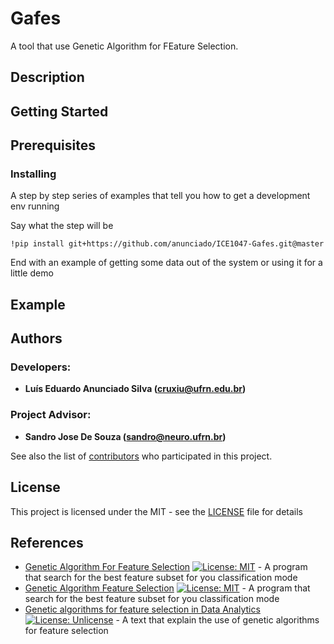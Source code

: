 # Gafes

A tool that use Genetic Algorithm for FEature Selection.

## Description

## Getting Started

## Prerequisites

### Installing

A step by step series of examples that tell you how to get a development env running

Say what the step will be

```
!pip install git+https://github.com/anunciado/ICE1047-Gafes.git@master
```

End with an example of getting some data out of the system or using it for a little demo

## Example

## Authors
### Developers: 
* **Luís Eduardo Anunciado Silva ([cruxiu@ufrn.edu.br](mailto:cruxiu@ufrn.edu.br))** 
### Project Advisor: 
* **Sandro Jose De Souza ([sandro@neuro.ufrn.br](mailto:sandro@neuro.ufrn.br))**

See also the list of [contributors](https://github.com/anunciado/ICE1047-Gafes/contributors) who participated in this project.

## License

This project is licensed under the MIT - see the [LICENSE](LICENSE) file for details

## References

* [Genetic Algorithm For Feature Selection](https://github.com/renatoosousa/GeneticAlgorithmForFeatureSelection) [![License: MIT](https://img.shields.io/badge/License-MIT-yellow.svg)](https://opensource.org/licenses/MIT) - A program that search for the best feature subset for you classification mode
* [Genetic Algorithm Feature Selection](https://github.com/scoliann/GeneticAlgorithmFeatureSelection) [![License: MIT](https://img.shields.io/badge/License-MIT-yellow.svg)](https://opensource.org/licenses/MIT) - A program that search for the best feature subset for you classification mode
* [Genetic algorithms for feature selection in Data Analytics](https://www.neuraldesigner.com/blog/genetic_algorithms_for_feature_selection) [![License: Unlicense](https://img.shields.io/badge/license-Unlicense-blue.svg)](http://unlicense.org/) - A text that explain the use of genetic algorithms for feature selection

